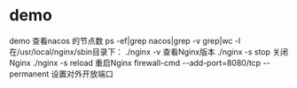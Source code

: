# demo
demo
查看nacos 的节点数 ps -ef|grep nacos|grep -v grep|wc -l
在/usr/local/nginx/sbin目录下：
./nginx -v 查看Nginx版本
./nginx -s stop 关闭Nginx
./nginx -s reload 重启Nginx
firewall-cmd --add-port=8080/tcp --permanent 设置对外开放端口
